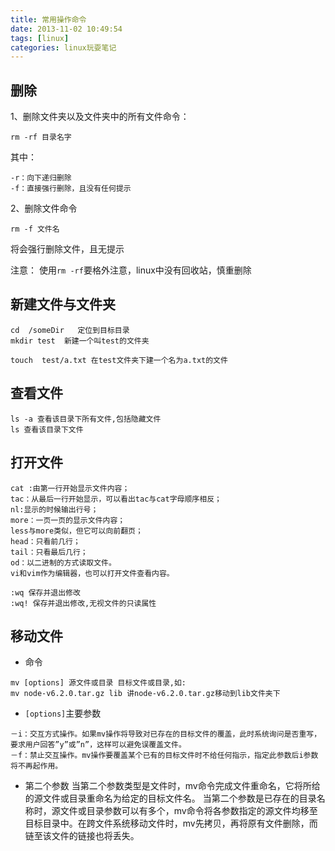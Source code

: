```yaml
---
title: 常用操作命令
date: 2013-11-02 10:49:54
tags: [linux]
categories: linux玩耍笔记
---
```

## 删除
1、删除文件夹以及文件夹中的所有文件命令：
```
rm -rf 目录名字
```
其中：
```
-r：向下递归删除
-f：直接强行删除，且没有任何提示
``` 
2、删除文件命令
```
rm -f 文件名
```
将会强行删除文件，且无提示
 
注意：
使用`rm -rf`要格外注意，linux中没有回收站，慎重删除

## 新建文件与文件夹
```
cd  /someDir   定位到目标目录
mkdir test  新建一个叫test的文件夹
```
```
touch  test/a.txt 在test文件夹下建一个名为a.txt的文件
```

## 查看文件
```
ls -a 查看该目录下所有文件,包括隐藏文件
ls 查看该目录下文件
```

## 打开文件
```
cat :由第一行开始显示文件内容；
tac：从最后一行开始显示，可以看出tac与cat字母顺序相反；
nl:显示的时候输出行号；
more：一页一页的显示文件内容；
less与more类似，但它可以向前翻页；
head：只看前几行；
tail：只看最后几行；
od：以二进制的方式读取文件。
vi和vim作为编辑器，也可以打开文件查看内容。
```
```
:wq 保存并退出修改
:wq! 保存并退出修改,无视文件的只读属性
```
## 移动文件
- 命令
```
mv [options] 源文件或目录 目标文件或目录,如:
mv node-v6.2.0.tar.gz lib 讲node-v6.2.0.tar.gz移动到lib文件夹下
```

- `[options]`主要参数
```
－i：交互方式操作。如果mv操作将导致对已存在的目标文件的覆盖，此时系统询问是否重写，要求用户回答”y”或”n”，这样可以避免误覆盖文件。
－f：禁止交互操作。mv操作要覆盖某个已有的目标文件时不给任何指示，指定此参数后i参数将不再起作用。
```
- 第二个参数
当第二个参数类型是文件时，mv命令完成文件重命名，它将所给的源文件或目录重命名为给定的目标文件名。
当第二个参数是已存在的目录名称时，源文件或目录参数可以有多个，mv命令将各参数指定的源文件均移至目标目录中。在跨文件系统移动文件时，mv先拷贝，再将原有文件删除，而链至该文件的链接也将丢失。